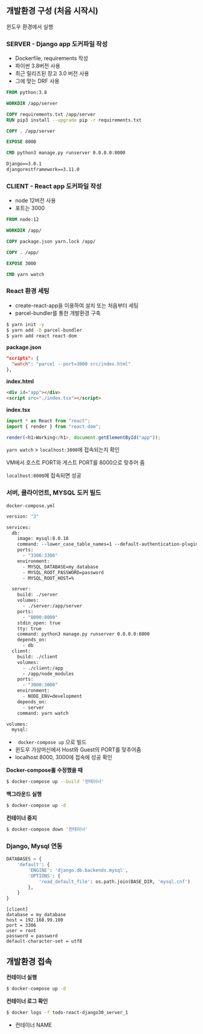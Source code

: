 ## 개발환경 구성 (처음 시작시)
윈도우 환경에서 실행

### SERVER - Django app 도커파일 작성
  - Dockerfile, requirements 작성
  - 파이썬 3.8버전 사용
  - 최근 릴리즈된 장고 3.0 버전 사용
  - 그에 맞는 DRF 사용

```dockerfile
FROM python:3.8

WORKDIR /app/server

COPY requirements.txt /app/server
RUN pip3 install --upgrade pip -r requirements.txt

COPY . /app/server

EXPOSE 8000

CMD python3 manage.py runserver 0.0.0.0:8000
```

```txt
Django==3.0.1
djangorestframework==3.11.0
```



### CLIENT - React app 도커파일 작성

- node 12버전 사용
- 포트는 3000

```dockerfile
FROM node:12

WORKDIR /app/

COPY package.json yarn.lock /app/

COPY . /app/

EXPOSE 3000

CMD yarn watch
```



### React 환경 세팅
  - create-react-app을 이용하여 설치 또는 처음부터 세팅
  - parcel-bundler를 통한 개발환경 구축

  ```bash
  $ yarn init -y
  $ yarn add -D parcel-bundler
  $ yarn add react react-dom
  ```
  **package.json**
  ```json
  "scripts": {
    "watch": "parcel --port=3000 src/index.html"
  },
  ```

  **index.html**
  ```html
  <div id="app"></div>
  <script src="./index.tsx"></script>
  ```

  **index.tsx**
  ```typescript
  import * as React from "react";
  import { render } from "react-dom";

  render(<h1>Working</h1>, document.getElementById("app"));
  ```

  `yarn watch` > `localhost:3000`에 접속되는지 확인

  VM에서 호스트 PORT와 게스트 PORT를 8000으로 맞추어 줌

  `localhost:8000`에 접속되면 성공



### 서버, 클라이언트, MYSQL 도커 빌드

`docker-compose.yml`

```dockerfile
version: "3"

services:
  db:
    image: mysql:8.0.18
    command: --lower_case_table_names=1 --default-authentication-plugin=mysql_native_password
    ports:
      - "3306:3306"
    environment:
      - MYSQL_DATABASE=my_database
      - MYSQL_ROOT_PASSWORD=password
      - MYSQL_ROOT_HOST=%

  server:
    build: ./server
    volumes:
      - ./server:/app/server
    ports:
      - "8000:8000"
    stdin_open: true
    tty: true
    command: python3 manage.py runserver 0.0.0.0:8000
    depends_on:
      - db
  client:
    build: ./client
    volumes:
      - ./client:/app
      - /app/node_modules
    ports:
      - "3000:3000"
    environment:
      - NODE_ENV=development
    depends_on:
      - server
    command: yarn watch

volumes:
  mysql:
```

- ` docker-compose up`  으로 빌드
- 윈도우 가상머신에서 Host와 Guest의 PORT를 맞추어줌
- localhost 8000, 3000에 접속에 성공 확인



**Docker-compose를 수정했을 때**

```bash
$ docker-compose up --build '컨테이너'
```

**백그라운드 실행**

```bash
$ docker-compose up -d
```

**컨테이너 중지**

```bash
$ docker-compose down '컨테이너'
```





### Django, Mysql 연동

```python
DATABASES = {
    'default': {
        'ENGINE': 'django.db.backends.mysql',
        'OPTIONS': {
            'read_default_file': os.path.join(BASE_DIR, 'mysql.cnf')
        },
    }
}
```

```
[client]
database = my_database
host = 192.168.99.100
port = 3306
user = root
password = password
default-character-set = utf8
```



## 개발환경 접속

**컨테이너 실행**
```bash
$ docker-compose up -d
```

**컨테이너 로그 확인**

```bash
$ docker logs -f todo-react-django30_server_1
```

* 컨테이너 NAME


